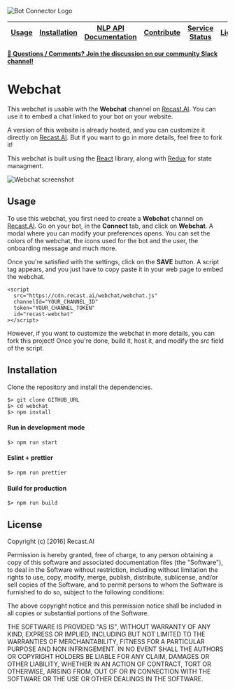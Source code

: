 ![Bot Connector Logo](https://cdn.recast.ai/bot-connector/bot-connector-logo.png)

| [Usage](#usage) | [Installation](#installation) | [NLP API Documentation](https://recast.ai/docs/api-reference/) | [Contribute](https://github.com/RecastAI/Recast.AI/blob/master/README.md#contribute-or-create-new-sdks-for-our-api) | [Service Status](https://status.recast.ai/) | [License](#license) |
|---|---|---|---|---|---|


**[ :speech_balloon: Questions / Comments? Join the discussion on our community Slack channel!](https://slack.recast.ai/)**

# Webchat

This webchat is usable with the **Webchat** channel on [Recast.AI](https://recast.ai). You can use it to embed a chat linked to your bot on your website.

A version of this website is already hosted, and you can customize it directly on [Recast.AI](https://recast.ai). But if you want to go in more details, feel free to fork it!

This webchat is built using the [React](https://github.com/facebook/react) library, along with [Redux](https://github.com/reactjs/redux) for state managment.

![Webchat screenshot](https://cdn.recast.ai/webchat/webchat-github.png)

## Usage

To use this webchat, you first need to create a **Webchat** channel on [Recast.AI](https://recast.ai).
Go on your bot, in the **Connect** tab, and click on **Webchat**. A modal where you can modify your preferences opens.
You can set the colors of the webchat, the icons used for the bot and the user, the onboarding message and much more.

Once you're satisfied with the settings, click on the **SAVE** button. A script tag appears, and you just have to copy paste it
in your web page to embed the webchat.

```
<script
  src="https://cdn.recast.ai/webchat/webchat.js"
  channelId="YOUR_CHANNEL_ID"
  token="YOUR_CHANNEL_TOKEN"
  id="recast-webchat"
></script>
```

However, if you want to customize the webchat in more details, you can fork this project! Once you're done, build it,
host it, and modify the *src* field of the script.

## Installation

Clone the repository and install the dependencies.

```
$> git clone GITHUB_URL
$> cd webchat
$> npm install
```

#### Run in development mode

```
$> npm run start
```

#### Eslint + prettier

```
$> npm run prettier
```

#### Build for production

```
$> npm run build
```

## License

Copyright (c) [2016] Recast.AI

Permission is hereby granted, free of charge, to any person obtaining a copy of this software and associated documentation files (the "Software"),
to deal in the Software without restriction, including without limitation the rights to use, copy, modify, merge, publish, distribute, sublicense,
and/or sell copies of the Software, and to permit persons to whom the Software is furnished to do so, subject to the following conditions:

The above copyright notice and this permission notice shall be included in all copies or substantial portions of the Software.

THE SOFTWARE IS PROVIDED "AS IS", WITHOUT WARRANTY OF ANY KIND, EXPRESS OR IMPLIED, INCLUDING BUT NOT LIMITED TO THE WARRANTIES OF MERCHANTABILITY,
FITNESS FOR A PARTICULAR PURPOSE AND NON INFRINGEMENT. IN NO EVENT SHALL THE AUTHORS OR COPYRIGHT HOLDERS BE LIABLE FOR ANY CLAIM, DAMAGES OR OTHER LIABILITY,
WHETHER IN AN ACTION OF CONTRACT, TORT OR OTHERWISE, ARISING FROM, OUT OF OR IN CONNECTION WITH THE SOFTWARE OR THE USE OR OTHER DEALINGS IN THE SOFTWARE.
